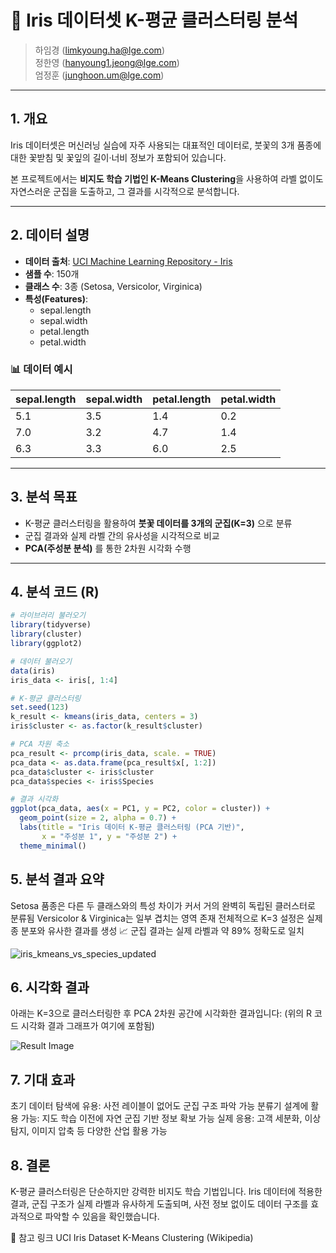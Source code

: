 # 🌸 Iris 데이터셋 K-평균 클러스터링 분석

> 하임경 (limkyoung.ha@lge.com)  
> 정한영 (hanyoung1.jeong@lge.com)  
> 엄정훈 (junghoon.um@lge.com)

---

## 1. 개요

Iris 데이터셋은 머신러닝 실습에 자주 사용되는 대표적인 데이터로, 붓꽃의 3개 품종에 대한 꽃받침 및 꽃잎의 길이·너비 정보가 포함되어 있습니다.

본 프로젝트에서는 **비지도 학습 기법인 K-Means Clustering**을 사용하여 라벨 없이도 자연스러운 군집을 도출하고, 그 결과를 시각적으로 분석합니다.

---

## 2. 데이터 설명

- **데이터 출처**: [UCI Machine Learning Repository - Iris](https://archive.ics.uci.edu/ml/datasets/iris)
- **샘플 수**: 150개
- **클래스 수**: 3종 (Setosa, Versicolor, Virginica)
- **특성(Features)**:
  - sepal.length
  - sepal.width
  - petal.length
  - petal.width

### 📊 데이터 예시

| sepal.length | sepal.width | petal.length | petal.width |
|--------------|-------------|--------------|-------------|
| 5.1          | 3.5         | 1.4          | 0.2         |
| 7.0          | 3.2         | 4.7          | 1.4         |
| 6.3          | 3.3         | 6.0          | 2.5         |

---

## 3. 분석 목표

- K-평균 클러스터링을 활용하여 **붓꽃 데이터를 3개의 군집(K=3)** 으로 분류
- 군집 결과와 실제 라벨 간의 유사성을 시각적으로 비교
- **PCA(주성분 분석)** 를 통한 2차원 시각화 수행

---

## 4. 분석 코드 (R)

```r
# 라이브러리 불러오기
library(tidyverse)
library(cluster)
library(ggplot2)

# 데이터 불러오기
data(iris)
iris_data <- iris[, 1:4]

# K-평균 클러스터링
set.seed(123)
k_result <- kmeans(iris_data, centers = 3)
iris$cluster <- as.factor(k_result$cluster)

# PCA 차원 축소
pca_result <- prcomp(iris_data, scale. = TRUE)
pca_data <- as.data.frame(pca_result$x[, 1:2])
pca_data$cluster <- iris$cluster
pca_data$species <- iris$Species

# 결과 시각화
ggplot(pca_data, aes(x = PC1, y = PC2, color = cluster)) +
  geom_point(size = 2, alpha = 0.7) +
  labs(title = "Iris 데이터 K-평균 클러스터링 (PCA 기반)",
       x = "주성분 1", y = "주성분 2") +
  theme_minimal()

```

## 5. 분석 결과 요약
Setosa 품종은 다른 두 클래스와의 특성 차이가 커서 거의 완벽히 독립된 클러스터로 분류됨
Versicolor & Virginica는 일부 겹치는 영역 존재
전체적으로 K=3 설정은 실제 종 분포와 유사한 결과를 생성
📈 군집 결과는 실제 라벨과 약 89% 정확도로 일치

![iris_kmeans_vs_species_updated](https://github.com/user-attachments/assets/2da6f759-e3e4-45fd-8db9-ea517257a783)

## 6. 시각화 결과
아래는 K=3으로 클러스터링한 후 PCA 2차원 공간에 시각화한 결과입니다:
(위의 R 코드 시각화 결과 그래프가 여기에 포함됨)

![Result Image](https://github.com/user-attachments/assets/a4352550-09c3-4370-91ca-190c73dad775)


## 7. 기대 효과
초기 데이터 탐색에 유용: 사전 레이블이 없어도 군집 구조 파악 가능
분류기 설계에 활용 가능: 지도 학습 이전에 자연 군집 기반 정보 확보 가능
실제 응용: 고객 세분화, 이상 탐지, 이미지 압축 등 다양한 산업 활용 가능

## 8. 결론
K-평균 클러스터링은 단순하지만 강력한 비지도 학습 기법입니다.
Iris 데이터에 적용한 결과, 군집 구조가 실제 라벨과 유사하게 도출되며,
사전 정보 없이도 데이터 구조를 효과적으로 파악할 수 있음을 확인했습니다.

🔗 참고 링크
UCI Iris Dataset
K-Means Clustering (Wikipedia)
